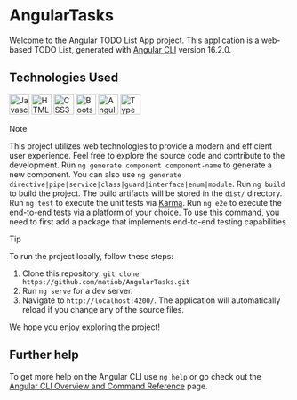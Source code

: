 # AngularTasks

Welcome to the Angular TODO List App project. This application is a web-based TODO List,  generated with [Angular CLI](https://github.com/angular/angular-cli) version 16.2.0.

## Technologies Used

<a href="https://developer.mozilla.org/en-US/docs/Web/JavaScript" target="_blank" rel="noreferrer"><img src="https://raw.githubusercontent.com/danielcranney/readme-generator/main/public/icons/skills/javascript-colored.svg" width="36" height="36" alt="Javascript" /></a>
<a href="https://developer.mozilla.org/en-US/docs/Glossary/HTML5" target="_blank" rel="noreferrer"><img src="https://raw.githubusercontent.com/danielcranney/readme-generator/main/public/icons/skills/html5-colored.svg" width="36" height="36" alt="HTML5" /></a>
<a href="https://www.w3.org/TR/CSS/#css" target="_blank" rel="noreferrer"><img src="https://raw.githubusercontent.com/danielcranney/readme-generator/main/public/icons/skills/css3-colored.svg" width="36" height="36" alt="CSS3" /></a>
<a href="https://getbootstrap.com/" target="_blank" rel="noreferrer"><img src="https://raw.githubusercontent.com/danielcranney/readme-generator/main/public/icons/skills/bootstrap-colored.svg" width="36" height="36" alt="Bootstrap" /></a>
<a href="https://angular.io/" target="_blank" rel="noreferrer"><img src="https://repository-images.githubusercontent.com/24195339/d4194dc2-d880-43f7-960c-ea30e05c6531" width="36" height="36" alt="Angular" /></a>
<a href="https://www.typescriptlang.org/" target="_blank" rel="noreferrer"><img src="https://upload.wikimedia.org/wikipedia/commons/thumb/4/4c/Typescript_logo_2020.svg/1200px-Typescript_logo_2020.svg.png" width="36" height="36" alt="TypeScript" /></a>

>[!NOTE]
>This project utilizes web technologies to provide a modern and efficient user experience. Feel free to explore the source code and contribute to the development.
> Run `ng generate component component-name` to generate a new component. You can also use `ng generate directive|pipe|service|class|guard|interface|enum|module`.
> Run `ng build` to build the project. The build artifacts will be stored in the `dist/` directory.
> Run `ng test` to execute the unit tests via [Karma](https://karma-runner.github.io).
> Run `ng e2e` to execute the end-to-end tests via a platform of your choice. To use this command, you need to first add a package that implements end-to-end testing capabilities.

>[!TIP]
>To run the project locally, follow these steps:
>1. Clone this repository: `git clone https://github.com/matiob/AngularTasks.git`
>2. Run `ng serve` for a dev server.
>3. Navigate to `http://localhost:4200/`. The application will automatically reload if you change any of the source files.

We hope you enjoy exploring the project!

## Further help

To get more help on the Angular CLI use `ng help` or go check out the [Angular CLI Overview and Command Reference](https://angular.io/cli) page.

